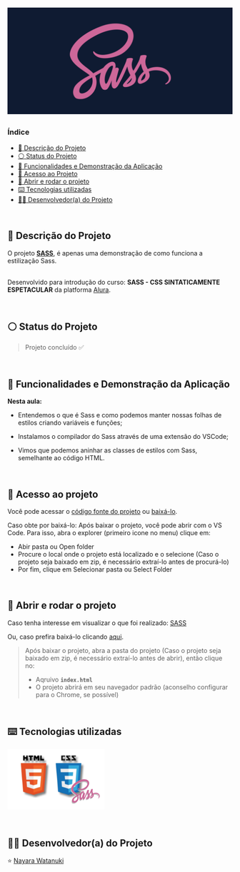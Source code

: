 <h1 align="center">
  <img alt="SASS" src="https://raw.githubusercontent.com/nayarawatanuki/sass__introduction/main/img/readme/Sass_cover.png"/>
</h1>

### Índice

* [:pencil: Descrição do Projeto](#pencil-descrição-do-projeto)
* [:white_circle: Status do Projeto](#white_circle-status-do-projeto)
* [:hammer: Funcionalidades e Demonstração da Aplicação](#hammer-funcionalidades-e-demonstração-da-aplicação)
* [:open_file_folder: Acesso ao Projeto](#open_file_folder-acesso-ao-projeto)
* [:rocket: Abrir e rodar o projeto](#rocket-abrir-e-rodar-o-projeto)
* [:keyboard: Tecnologias utilizadas](#keyboard-tecnologias-utilizadas)
* [:woman_technologist: Desenvolvedor(a) do Projeto](#woman_technologist-desenvolvedora-do-projeto)

</br>

## :pencil: Descrição do Projeto
O projeto **[SASS](https://nayarawatanuki.github.io/sass__introduction/)**, é apenas uma demonstração de como funciona a estilização Sass. 

</br>Desenvolvido para introdução do curso: **SASS - CSS SINTATICAMENTE ESPETACULAR** da platforma [Alura](https://www.alura.com.br/).

</br>

## :white_circle: Status do Projeto
> Projeto concluído :white_check_mark:

</br>

## :hammer: Funcionalidades e Demonstração da Aplicação

**Nesta aula:** 
- Entendemos o que é Sass e como podemos manter nossas folhas de estilos criando variáveis e funções;

- Instalamos o compilador do Sass através de uma extensão do VSCode;

- Vimos que podemos aninhar as classes de estilos com Sass, semelhante ao código HTML.

</br>

## :open_file_folder: Acesso ao projeto
Você pode acessar o [código fonte do projeto](https://github.com/nayarawatanuki/sass__introduction) ou 
[baixá-lo](https://github.com/nayarawatanuki/sass__introduction/archive/refs/heads/main.zip).

Caso obte por baixá-lo: 
Após baixar o projeto, você pode abrir com o VS Code. Para isso, abra o explorer (primeiro icone no menu) clique em:
- Abir pasta ou Open folder
- Procure o local onde o projeto está localizado e o selecione (Caso o projeto seja baixado em zip, é necessário extraí-lo antes de procurá-lo)
- Por fim, clique em Selecionar pasta ou Select Folder

</br>

## :rocket: Abrir e rodar o projeto
Caso tenha interesse em visualizar o que foi realizado: [SASS](https://nayarawatanuki.github.io/sass__introduction/) 

Ou, caso prefira baixá-lo clicando [aqui](https://github.com/nayarawatanuki/sass__introduction/archive/refs/heads/main.zip).

> Após baixar o projeto, abra a pasta do projeto (Caso o projeto seja baixado em zip, é necessário extraí-lo antes de abrir), então clique no:
> - Aqruivo **``index.html``**
> - O projeto abrirá em seu navegador padrão (aconselho configurar para o Chrome, se possível)

</br>

## :keyboard: Tecnologias utilizadas
![HTML + CSS + SASS](https://raw.githubusercontent.com/nayarawatanuki/sass__introduction/main/img/readme/html-css-sass.PNG)</br>

</br>

## :woman_technologist: Desenvolvedor(a) do Projeto
:star: [Nayara Watanuki](https://github.com/nayarawatanuki)
